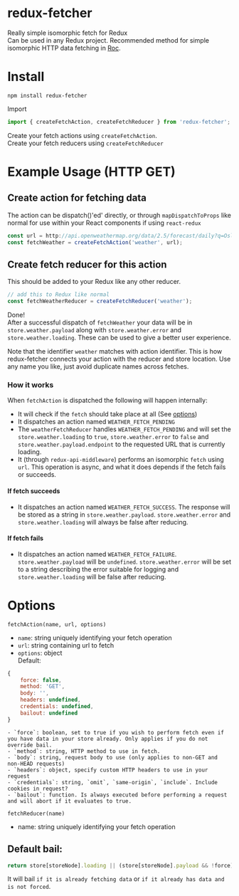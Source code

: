 # redux-fetcher
Really simple isomorphic fetch for Redux  
Can be used in any Redux project.
Recommended method for simple isomorphic HTTP data fetching in [Roc](https://github.com/vgno/roc-web-react).

# Install
```
npm install redux-fetcher
```

Import
```js
import { createFetchAction, createFetchReducer } from 'redux-fetcher';
```

Create your fetch actions using `createFetchAction`.  
Create your fetch reducers using `createFetchReducer`

# Example Usage (HTTP GET)

## Create action for fetching data
The action can be dispatch()'ed' directly, or through `mapDispatchToProps` like normal for use within your React components if using `react-redux`
```js
const url = http://api.openweathermap.org/data/2.5/forecast/daily?q=Oslo&appid=2de143494c0b295cca9337e1e96b00e0;
const fetchWeather = createFetchAction('weather', url);
```


## Create fetch reducer for this action
This should be added to your Redux like any other reducer.
```js
// add this to Redux like normal
const fetchWeatherReducer = createFetchReducer('weather');
```

Done!  
After a successful dispatch of `fetchWeather` your data will be in `store.weather.payload` along with `store.weather.error` and `store.weather.loading`. These can be used to give a better user experience.

Note that the identifier `weather` matches with action identifier. This is how redux-fetcher connects your action with the reducer and store location. Use any name you like, just avoid duplicate names across fetches.

### How it works
When `fetchAction` is dispatched the following will happen internally:
- It will check if the `fetch` should take place at all (See [options](#Options))
- It dispatches an action named `WEATHER_FETCH_PENDING`
- The `weatherFetchReducer` handles `WEATHER_FETCH_PENDING` and will set the `store.weather.loading` to `true`, `store.weather.error` to `false` and `store.weather.payload.endpoint` to the requested URL that is currently loading.
- It (through `redux-api-middleware`) performs an isomorphic `fetch` using `url`. This operation is async, and what it does depends if the fetch fails or succeeds.

#### If fetch succeeds
- It dispatches an action named `WEATHER_FETCH_SUCCESS`. The response will be stored as a string in `store.weather.payload`. `store.weather.error` and `store.weather.loading` will always be false after reducing.

#### If fetch fails
- It dispatches an action named `WEATHER_FETCH_FAILURE`. `store.weather.payload` will be `undefined`. `store.weather.error` will be set to a string describing the error suitable for logging and `store.weather.loading` will be false after reducing.

# Options
`fetchAction(name, url, options)`  
- `name`: string uniquely identifying your fetch operation
- `url`: string containing url to fetch
- `options`: object  
Default:
```js
{
    force: false,
    method: 'GET',
    body: '',
    headers: undefined,
    credentials: undefined,
    bailout: undefined
}
```
    - `force`: boolean, set to true if you wish to perform fetch even if you have data in your store already. Only applies if you do not override bail.
    - `method`: string, HTTP method to use in fetch.
    - `body`: string, request body to use (only applies to non-GET and non-HEAD requests)
    - `headers`: object, specify custom HTTP headers to use in your request
    - `credentials`: string, `omit`, `same-origin`, `include`. Include cookies in request?
    - `bailout`: function. Is always executed before performing a request and will abort if it evaluates to true.

`fetchReducer(name)`  
- name: string uniquely identifying your fetch operation

## Default bail:
```js
return store[storeNode].loading || (store[storeNode].payload && !force);
```
It will bail `if it is already fetching data` or `if it already has data and is not forced`.
